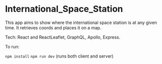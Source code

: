 # International_Space_Station

This app aims to show where the international space station is at any given time. It retrieves coords and places it on a map. 

Tech: React and ReactLeaflet, GraphQL, Apollo, Express.

To run:

```npm install```
```npm run dev``` (runs both client and server)
